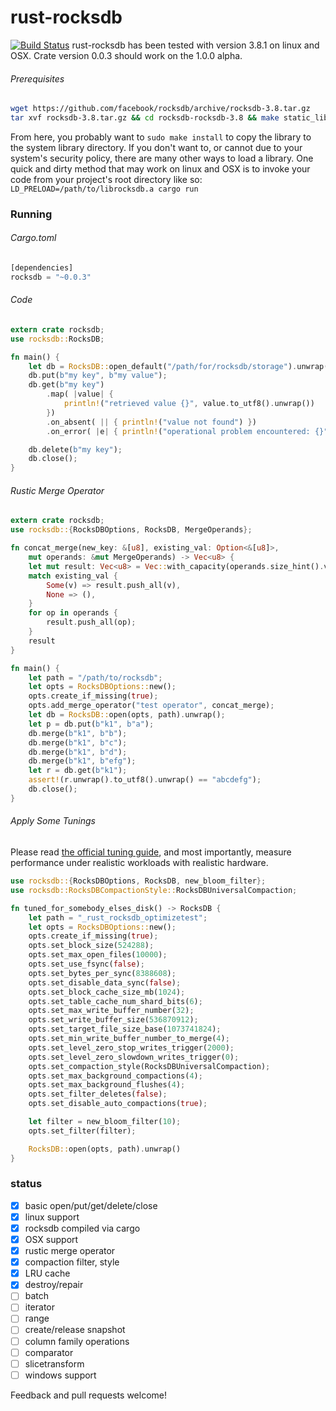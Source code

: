 rust-rocksdb
============

[![Build Status](https://travis-ci.org/spacejam/rust-rocksdb.svg)](https://travis-ci.org/spacejam/rust-rocksdb)
rust-rocksdb has been tested with version 3.8.1 on linux and OSX.  Crate version 0.0.3 should work on the 1.0.0 alpha.
###### Prerequisites
```bash
wget https://github.com/facebook/rocksdb/archive/rocksdb-3.8.tar.gz
tar xvf rocksdb-3.8.tar.gz && cd rocksdb-rocksdb-3.8 && make static_lib
```
From here, you probably want to ```sudo make install``` to copy the library to the system library directory.  If you don't want to, or cannot due to your system's security policy, there are many other ways to load a library.  One quick and dirty method that may work on linux and OSX is to invoke your code from your project's root directory like so: ```LD_PRELOAD=/path/to/librocksdb.a cargo run```

### Running
###### Cargo.toml
```rust
[dependencies]
rocksdb = "~0.0.3"
```
###### Code
```rust
extern crate rocksdb;
use rocksdb::RocksDB;

fn main() {
    let db = RocksDB::open_default("/path/for/rocksdb/storage").unwrap();
    db.put(b"my key", b"my value");
    db.get(b"my key")
        .map( |value| { 
            println!("retrieved value {}", value.to_utf8().unwrap())
        })
        .on_absent( || { println!("value not found") })
        .on_error( |e| { println!("operational problem encountered: {}", e) });

    db.delete(b"my key");
    db.close();
}
```

###### Rustic Merge Operator
```rust
extern crate rocksdb;
use rocksdb::{RocksDBOptions, RocksDB, MergeOperands};

fn concat_merge(new_key: &[u8], existing_val: Option<&[u8]>,
    mut operands: &mut MergeOperands) -> Vec<u8> {
    let mut result: Vec<u8> = Vec::with_capacity(operands.size_hint().val0());
    match existing_val {
        Some(v) => result.push_all(v),
        None => (),
    }
    for op in operands {
        result.push_all(op);
    }
    result
}

fn main() {
    let path = "/path/to/rocksdb";
    let opts = RocksDBOptions::new();
    opts.create_if_missing(true);
    opts.add_merge_operator("test operator", concat_merge);
    let db = RocksDB::open(opts, path).unwrap();
    let p = db.put(b"k1", b"a");
    db.merge(b"k1", b"b");
    db.merge(b"k1", b"c");
    db.merge(b"k1", b"d");
    db.merge(b"k1", b"efg");
    let r = db.get(b"k1");
    assert!(r.unwrap().to_utf8().unwrap() == "abcdefg");
    db.close();
}
```

###### Apply Some Tunings
Please read [the official tuning guide](https://github.com/facebook/rocksdb/wiki/RocksDB-Tuning-Guide), and most importantly, measure performance under realistic workloads with realistic hardware.
```rust
use rocksdb::{RocksDBOptions, RocksDB, new_bloom_filter};
use rocksdb::RocksDBCompactionStyle::RocksDBUniversalCompaction;

fn tuned_for_somebody_elses_disk() -> RocksDB {
    let path = "_rust_rocksdb_optimizetest";
    let opts = RocksDBOptions::new();
    opts.create_if_missing(true);
    opts.set_block_size(524288);
    opts.set_max_open_files(10000);
    opts.set_use_fsync(false);
    opts.set_bytes_per_sync(8388608);
    opts.set_disable_data_sync(false);
    opts.set_block_cache_size_mb(1024);
    opts.set_table_cache_num_shard_bits(6);
    opts.set_max_write_buffer_number(32);
    opts.set_write_buffer_size(536870912);
    opts.set_target_file_size_base(1073741824);
    opts.set_min_write_buffer_number_to_merge(4);
    opts.set_level_zero_stop_writes_trigger(2000);
    opts.set_level_zero_slowdown_writes_trigger(0);
    opts.set_compaction_style(RocksDBUniversalCompaction);
    opts.set_max_background_compactions(4);
    opts.set_max_background_flushes(4);
    opts.set_filter_deletes(false);
    opts.set_disable_auto_compactions(true);

    let filter = new_bloom_filter(10);
    opts.set_filter(filter);

    RocksDB::open(opts, path).unwrap()
}
```

### status
  - [x] basic open/put/get/delete/close
  - [x] linux support
  - [x] rocksdb compiled via cargo
  - [x] OSX support
  - [x] rustic merge operator
  - [x] compaction filter, style
  - [x] LRU cache
  - [x] destroy/repair
  - [ ] batch
  - [ ] iterator
  - [ ] range
  - [ ] create/release snapshot
  - [ ] column family operations
  - [ ] comparator
  - [ ] slicetransform
  - [ ] windows support

Feedback and pull requests welcome!
